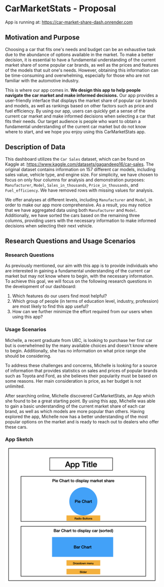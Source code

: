 # CarMarketStats - Proposal

App is running at: https://car-market-share-dash.onrender.com


## Motivation and Purpose

Choosing a car that fits one's needs and budget can be an exhaustive task due to the abundance of options available in the market. To make a better decision, it is essential to have a fundamental understanding of the current market share of some popular car brands, as well as the prices and features of the models that suit one's needs. However, obtaining this information can be time-consuming and overwhelming, especially for those who are not familiar with the automotive industry.

This is where our app comes in. **We design this app to help people navigate the car market and make informed decisions.** Our app provides a user-friendly interface that displays the market share of popular car brands and models, as well as rankings based on other factors such as price and fuel efficiency. By using our app, users can quickly get a sense of the current car market and make informed decisions when selecting a car that fits their needs. Our target audience is people who want to obtain a fundamental understanding of the current car market but do not know where to start, and we hope you enjoy using this CarMarketStats app.

## Description of Data

This dashboard utilizes the `Car Sales` dataset, which can be found on Kaggle at: https://www.kaggle.com/datasets/gagandeep16/car-sales. The original dataset contains information on 157 different car models, including sales value, vehicle type, and engine size. For simplicity, we have chosen to focus on only four columns for analysis and demonstration purposes: `Manufacturer`, `Model`, `Sales_in_thousands`, `Price_in_thousands`, and `Fuel_efficiency`. We have removed rows with missing values for analysis.

We offer analyses at different levels, including `Manufacturer` and `Model`, in order to make our app more comprehensive. As a result, you may notice that we have aggregated data using both `Manufacturer` and `Model`. Additionally, we have sorted the cars based on the remaining three columns, providing users with the necessary information to make informed decisions when selecting their next vehicle.

## Research Questions and Usage Scenarios

### Research Questions

As previously mentioned, our aim with this app is to provide individuals who are interested in gaining a fundamental understanding of the current car market but may not know where to begin, with the necessary information. To achieve this goal, we will focus on the following research questions in the development of our dashboard:

1. Which features do our users find most helpful?
2. Which group of people (in terms of education level, industry, profession) are most likely to find this app useful?
3. How can we further minimize the effort required from our users when using this app?

### Usage Scenarios

Michelle, a recent graduate from UBC, is looking to purchase her first car but is overwhelmed by the many available choices and doesn't know where to begin. Additionally, she has no information on what price range she should be considering.

To address these challenges and concerns, Michelle is looking for a source of information that provides statistics on sales and prices of popular brands such as Toyota and Ford, as she believes their popularity must be based on some reasons. Her main consideration is price, as her budget is not unlimited.

After searching online, Michelle discovered CarMarketStats, an App which she found to be a great starting point. By using this app, Michelle was able to gain a basic understanding of the current market share of each car brand, as well as which models are more popular than others. Having explored the app, Michelle now has a better understanding of the most popular options on the market and is ready to reach out to dealers who offer these cars.


### App Sketch

![](./img/layout.png)
